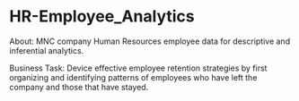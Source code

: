 # HR-Employee_Analytics
About:
MNC company Human Resources employee data for descriptive and inferential analytics.

Business Task:
Device effective employee retention strategies by first organizing and identifying patterns of employees who have left the company and those that have stayed.
